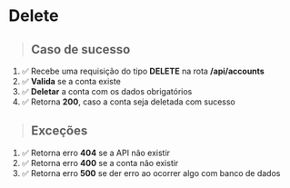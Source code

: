 # Delete

> ## Caso de sucesso

1. ✅ Recebe uma requisição do tipo **DELETE** na rota **/api/accounts**
2. ✅ **Valida** se a conta existe
3. ✅ **Deletar** a conta com os dados obrigatórios
4. ✅ Retorna **200**, caso a conta seja deletada com sucesso

> ## Exceções

1. ✅ Retorna erro **404** se a API não existir
2. ✅ Retorna erro **400** se a conta não existir
3. ✅ Retorna erro **500** se der erro ao ocorrer algo com banco de dados